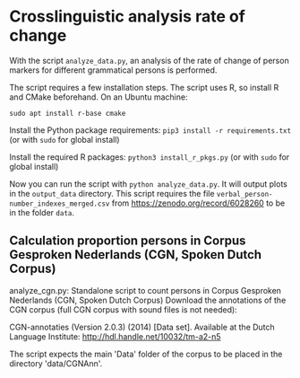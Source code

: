 # Crosslinguistic analysis rate of change
With the script ``analyze_data.py``, an analysis of the rate of change of person markers for different grammatical persons is performed.

The script requires a few installation steps. The script uses R, so install R and CMake beforehand. On an Ubuntu machine:
```
sudo apt install r-base cmake
```
Install the Python package requirements:
```pip3 install -r requirements.txt``` (or with ``sudo`` for global install)

Install the required R packages:
```python3 install_r_pkgs.py``` (or with ``sudo`` for global install)

Now you can run the script with ```python analyze_data.py```. It will output plots in the ``output_data`` directory. This script requires the file ``verbal_person-number_indexes_merged.csv`` from https://zenodo.org/record/6028260 to be in the folder ``data``. 

## Calculation proportion persons in Corpus Gesproken Nederlands (CGN, Spoken Dutch Corpus)
analyze_cgn.py: Standalone script to count persons in Corpus Gesproken Nederlands (CGN, Spoken Dutch Corpus)
Download the annotations of the CGN corpus (full CGN corpus with sound files is not needed):

CGN-annotaties (Version 2.0.3) (2014) [Data set]. Available at the Dutch Language Institute: http://hdl.handle.net/10032/tm-a2-n5

The script expects the main 'Data' folder of the corpus to be placed in the directory 'data/CGNAnn'.